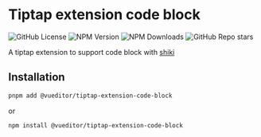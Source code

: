 # Tiptap extension code block

![GitHub License](https://img.shields.io/github/license/vueditor/tiptap-extension-code-block?style=plastic) ![NPM Version](https://img.shields.io/npm/v/%40vueditor%2Ftiptap-extension-code-block?style=plastic) ![NPM Downloads](https://img.shields.io/npm/dm/%40vueditor%2Ftiptap-extension-code-block?style=plastic)  ![GitHub Repo stars](https://img.shields.io/github/stars/vueditor/tiptap-extension-code-block?style=plastic)

A tiptap extension to support code block with [shiki](https://shiki.style/)

## Installation

```bash
pnpm add @vueditor/tiptap-extension-code-block
```

or

```bash
npm install @vueditor/tiptap-extension-code-block
```
